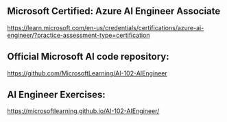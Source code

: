 ## Microsoft Certified: Azure AI Engineer Associate
https://learn.microsoft.com/en-us/credentials/certifications/azure-ai-engineer/?practice-assessment-type=certification

## Official Microsoft AI code repository:
https://github.com/MicrosoftLearning/AI-102-AIEngineer

## AI Engineer Exercises:
https://microsoftlearning.github.io/AI-102-AIEngineer/

